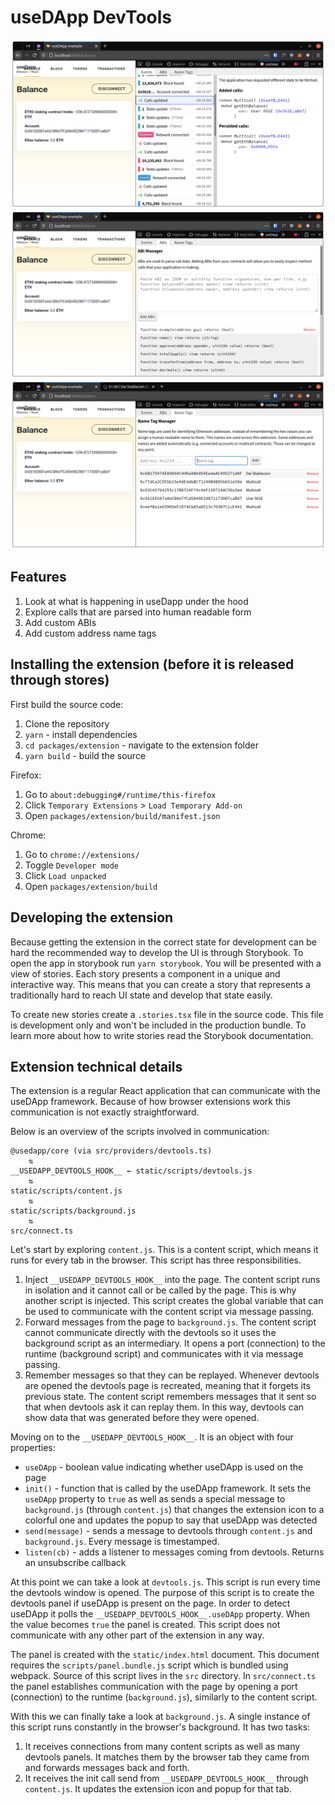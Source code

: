 # useDApp DevTools

![Events screen](./screenshots/events.png)
![ABIs screen](./screenshots/abis.png)
![NameTags screen](./screenshots/nameTags.png)

## Features

1. Look at what is happening in useDapp under the hood
2. Explore calls that are parsed into human readable form
3. Add custom ABIs
4. Add custom address name tags

## Installing the extension (before it is released through stores)

First build the source code:

1. Clone the repository
2. `yarn` - install dependencies
3. `cd packages/extension` - navigate to the extension folder
4. `yarn build` - build the source

Firefox:

1. Go to `about:debugging#/runtime/this-firefox`
2. Click `Temporary Extensions` > `Load Temporary Add-on`
3. Open `packages/extension/build/manifest.json`

Chrome:

1. Go to `chrome://extensions/`
2. Toggle `Developer mode`
3. Click `Load unpacked`
4. Open `packages/extension/build`

## Developing the extension

Because getting the extension in the correct state for development can be hard the recommended way to develop the UI is through Storybook. To open the app in storybook run `yarn storybook`. You will be presented with a view of stories. Each story presents a component in a unique and interactive way. This means that you can create a story that represents a traditionally hard to reach UI state and develop that state easily.

To create new stories create a `.stories.tsx` file in the source code. This file is development only and won't be included in the production bundle. To learn more about how to write stories read the Storybook documentation.

## Extension technical details

The extension is a regular React application that can communicate with the useDApp framework. Because of how browser extensions work this communication is not exactly straightforward.

Below is an overview of the scripts involved in communication:

```
@usedapp/core (via src/providers/devtools.ts)
    ⇅
__USEDAPP_DEVTOOLS_HOOK__ ← static/scripts/devtools.js
    ⇅
static/scripts/content.js
    ⇅
static/scripts/background.js
    ⇅
src/connect.ts
```

Let's start by exploring `content.js`. This is a content script, which means it runs for every tab in the browser. This script has three responsibilities.

1. Inject `__USEDAPP_DEVTOOLS_HOOK__` into the page. The content script runs in isolation and it cannot call or be called by the page. This is why another script is injected. This script creates the global variable that can be used to communicate with the content script via message passing.
2. Forward messages from the page to `background.js`. The content script cannot communicate directly with the devtools so it uses the background script as an intermediary. It opens a port (connection) to the runtime (background script) and communicates with it via message passing.
3. Remember messages so that they can be replayed. Whenever devtools are opened the devtools page is recreated, meaning that it forgets its previous state. The content script remembers messages that it sent so that when devtools ask it can replay them. In this way, devtools can show data that was generated before they were opened.

Moving on to the `__USEDAPP_DEVTOOLS_HOOK__`. It is an object with four properties:

- `useDApp` - boolean value indicating whether useDApp is used on the page
- `init()` - function that is called by the useDApp framework. It sets the `useDApp` property to `true` as well as sends a special message to `background.js` (through `content.js`) that changes the extension icon to a colorful one and updates the popup to say that useDApp was detected
- `send(message)` - sends a message to devtools through `content.js` and `background.js`. Every message is timestamped.
- `listen(cb)` - adds a listener to messages coming from devtools. Returns an unsubscribe callback

At this point we can take a look at `devtools.js`. This script is run every time the devtools window is opened. The purpose of this script is to create the devtools panel if useDApp is present on the page. In order to detect useDApp it polls the `__USEDAPP_DEVTOOLS_HOOK__.useDApp` property. When the value becomes `true` the panel is created. This script does not communicate with any other part of the extension in any way.

The panel is created with the `static/index.html` document. This document requires the `scripts/panel.bundle.js` script which is bundled using webpack. Source of this script lives in the `src` directory. In `src/connect.ts` the panel establishes communication with the page by opening a port (connection) to the runtime (`background.js`), similarly to the content script.

With this we can finally take a look at `background.js`. A single instance of this script runs constantly in the browser's background. It has two tasks:

1. It receives connections from many content scripts as well as many devtools panels. It matches them by the browser tab they came from and forwards messages back and forth.
2. It receives the init call send from `__USEDAPP_DEVTOOLS_HOOK__` through `content.js`. It updates the extension icon and popup for that tab.
